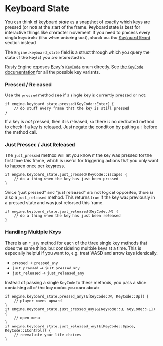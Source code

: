 # Keyboard State

You can think of keyboard _state_ as a snapshot of exactly which keys are pressed (or not) at the start of the frame. Keyboard state is best for interactive things like character movement.  If you need to process every single keystroke (like when entering text), check out the [Keyboard Event](110-keyboard-events.md) section instead.

The `Engine.keyboard_state` field is a struct through which you query the state of the key(s) you are interested in.

Rusty Engine exposes [Bevy](https://bevyengine.org/)'s [`KeyCode`](https://docs.rs/bevy/latest/bevy/input/keyboard/enum.KeyCode.html) enum directly. See [the `KeyCode` documentation](https://docs.rs/bevy/latest/bevy/input/keyboard/enum.KeyCode.html) for all the possible key variants.

### Pressed / Released

Use the `pressed` method see if a single key is currently pressed or not:

```rust,ignored
if engine.keyboard_state.pressed(KeyCode::Enter) {
    // do stuff every frame that the key is still pressed 
}
```

If a key is _not_ pressed, then it is released, so there is no dedicated method to check if a key is released. Just negate the condition by putting a `!` before the method call.

### Just Pressed / Just Released

The `just_pressed` method will let you know if the key was pressed for the first time _this_ frame, which is useful for triggering actions that you only want to happen once per keypress.

```rust,ignored
if engine.keyboard_state.just_pressed(KeyCode::Escape) {
    // do a thing when the key has just been pressed
}
```

Since "just pressed" and "just released" are not logical opposites, there is also a `just_released` method. This returns `true` if the key was previously in a pressed state and was just released this frame.

```rust,ignored
if engine.keyboard_state.just_released(KeyCode::W) {
    // do a thing when the key has just been released
}
```

### Handling Multiple Keys

There is an `*_any` method for each of the three single key methods that does the same thing, but considering multiple keys at a time. This is especially helpful if you want to, e.g. treat WASD and arrow keys identically.

- `pressed` -> `pressed_any`
- `just_pressed` -> `just_pressed_any`
- `just_released` -> `just_released_any`

Instead of passing a single `KeyCode` to these methods, you pass a slice containing all of the key codes you care about:

```rust,ignored
if engine.keyboard_state.pressed_any(&[KeyCode::W, KeyCode::Up]) {
    // player moves upward
}
if engine.keyboard_state.just_pressed_any(&[KeyCode::Q, KeyCode::F1]) {
    // open menu
}
if engine.keyboard_state.just_released_any(&[KeyCode::Space, KeyCode::LControl]) {
    // reevaluate your life choices
}
```

